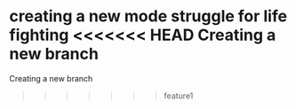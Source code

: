 creating a new mode
 struggle for life
fighting
<<<<<<< HEAD
Creating a new branch
=======
Creating a new branch
>>>>>>> feature1
